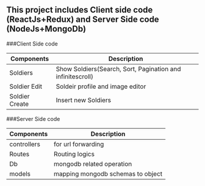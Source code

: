 ## This project includes Client side code (ReactJs+Redux) and Server Side code (NodeJs+MongoDb)
###Client Side code

Components  | Description
------------- | -------------
Soldiers  | Show Soldiers(Search, Sort, Pagination and infinitescroll)
Soldier Edit  | Soldeir profile and image editor
Soldier Create  | Insert new Soldiers


###Server Side code

Components  | Description
------------- | -------------
controllers  | for url forwarding
Routes  | Routing logics
Db   | mongodb related operation
models | mapping mongodb schemas to object

